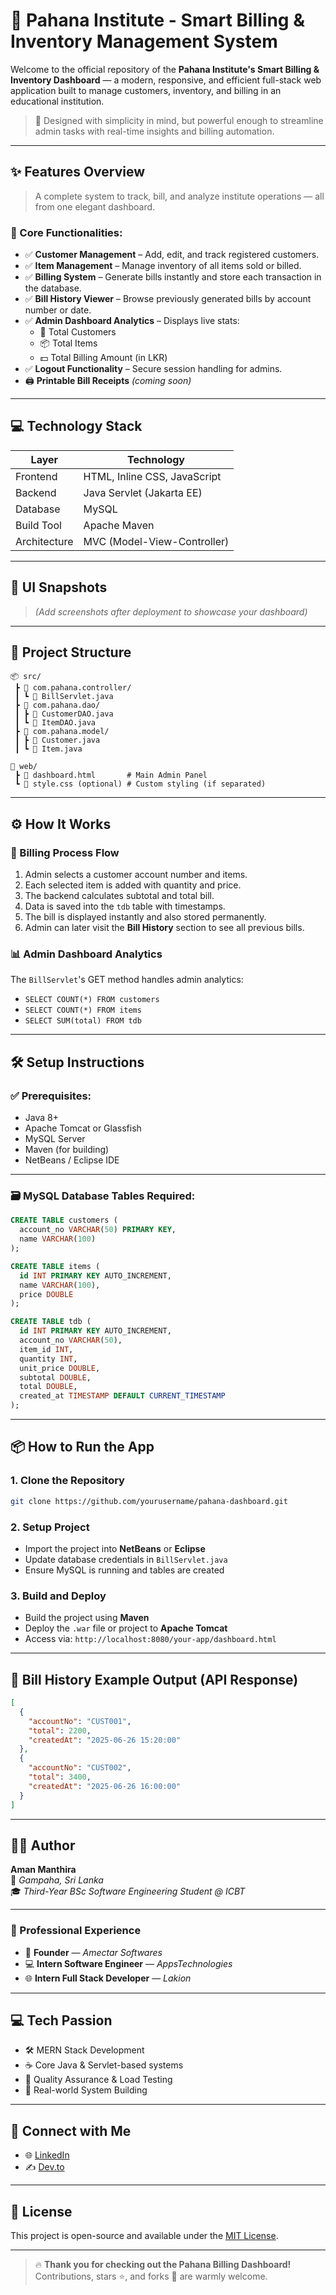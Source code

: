 
# 🧾 Pahana Institute - Smart Billing & Inventory Management System

Welcome to the official repository of the **Pahana Institute's Smart Billing & Inventory Dashboard** — a modern, responsive, and efficient full-stack web application built to manage customers, inventory, and billing in an educational institution.

> 🚀 Designed with simplicity in mind, but powerful enough to streamline admin tasks with real-time insights and billing automation.

---

## ✨ Features Overview

> A complete system to track, bill, and analyze institute operations — all from one elegant dashboard.

### 🧠 Core Functionalities:

- ✅ **Customer Management** – Add, edit, and track registered customers.
- ✅ **Item Management** – Manage inventory of all items sold or billed.
- ✅ **Billing System** – Generate bills instantly and store each transaction in the database.
- ✅ **Bill History Viewer** – Browse previously generated bills by account number or date.
- ✅ **Admin Dashboard Analytics** – Displays live stats:
  - 👥 Total Customers
  - 📦 Total Items
  - 💵 Total Billing Amount (in LKR)
- ✅ **Logout Functionality** – Secure session handling for admins.
- 🖨️ **Printable Bill Receipts** *(coming soon)*

---

## 💻 Technology Stack

| Layer         | Technology         |
|---------------|--------------------|
| Frontend      | HTML, Inline CSS, JavaScript |
| Backend       | Java Servlet (Jakarta EE) |
| Database      | MySQL              |
| Build Tool    | Apache Maven       |
| Architecture  | MVC (Model-View-Controller) |

---

## 📸 UI Snapshots

> *(Add screenshots after deployment to showcase your dashboard)*

---

## 📁 Project Structure

```
📦 src/
 ┣ 📂 com.pahana.controller/
 ┃ ┗ 📄 BillServlet.java
 ┣ 📂 com.pahana.dao/
 ┃ ┣ 📄 CustomerDAO.java
 ┃ ┗ 📄 ItemDAO.java
 ┣ 📂 com.pahana.model/
 ┃ ┣ 📄 Customer.java
 ┃ ┗ 📄 Item.java

📂 web/
 ┣ 📄 dashboard.html       # Main Admin Panel
 ┗ 📄 style.css (optional) # Custom styling (if separated)
```

---

## ⚙️ How It Works

### 🔄 Billing Process Flow

1. Admin selects a customer account number and items.
2. Each selected item is added with quantity and price.
3. The backend calculates subtotal and total bill.
4. Data is saved into the `tdb` table with timestamps.
5. The bill is displayed instantly and also stored permanently.
6. Admin can later visit the **Bill History** section to see all previous bills.

### 📊 Admin Dashboard Analytics

The `BillServlet`'s GET method handles admin analytics:

- `SELECT COUNT(*) FROM customers`  
- `SELECT COUNT(*) FROM items`  
- `SELECT SUM(total) FROM tdb`  

---

## 🛠️ Setup Instructions

### ✅ Prerequisites:

- Java 8+  
- Apache Tomcat or Glassfish  
- MySQL Server  
- Maven (for building)  
- NetBeans / Eclipse IDE  

---

### 🗃️ MySQL Database Tables Required:

```sql
CREATE TABLE customers (
  account_no VARCHAR(50) PRIMARY KEY,
  name VARCHAR(100)
);

CREATE TABLE items (
  id INT PRIMARY KEY AUTO_INCREMENT,
  name VARCHAR(100),
  price DOUBLE
);

CREATE TABLE tdb (
  id INT PRIMARY KEY AUTO_INCREMENT,
  account_no VARCHAR(50),
  item_id INT,
  quantity INT,
  unit_price DOUBLE,
  subtotal DOUBLE,
  total DOUBLE,
  created_at TIMESTAMP DEFAULT CURRENT_TIMESTAMP
);
```

---

## 📦 How to Run the App

### 1. Clone the Repository
```bash
git clone https://github.com/yourusername/pahana-dashboard.git
```

### 2. Setup Project
- Import the project into **NetBeans** or **Eclipse**
- Update database credentials in `BillServlet.java`
- Ensure MySQL is running and tables are created

### 3. Build and Deploy
- Build the project using **Maven**
- Deploy the `.war` file or project to **Apache Tomcat**
- Access via: `http://localhost:8080/your-app/dashboard.html`

---

## 🧾 Bill History Example Output (API Response)

```json
[
  {
    "accountNo": "CUST001",
    "total": 2200,
    "createdAt": "2025-06-26 15:20:00"
  },
  {
    "accountNo": "CUST002",
    "total": 3400,
    "createdAt": "2025-06-26 16:00:00"
  }
]
```

---

## 👨‍💻 Author

**Aman Manthira**  
📍 *Gampaha, Sri Lanka*  
🎓 *Third-Year BSc Software Engineering Student @ ICBT*

---

### 💼 Professional Experience

- 🧠 **Founder** — *Amectar Softwares*  
- 💻 **Intern Software Engineer** — *AppsTechnologies*  
- 🌐 **Intern Full Stack Developer** — *Lakion*

---


## 💻 Tech Passion

- 🛠 MERN Stack Development
- ☕ Core Java & Servlet-based systems
- 🧪 Quality Assurance & Load Testing
- 🧠 Real-world System Building

---

## 🔗 Connect with Me

- 🌐 [LinkedIn](https://www.linkedin.com/in/aman-manthira-335a57268/)
- ✍️ [Dev.to](https://dev.to/amanmanthira)

---


## 📄 License

This project is open-source and available under the [MIT License](LICENSE).

---

> 🔥 **Thank you for checking out the Pahana Billing Dashboard!** Contributions, stars ⭐, and forks 🍴 are warmly welcome.
